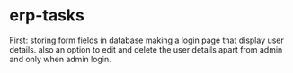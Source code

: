 # erp-tasks
First:
storing form fields in database 
making a login page that display user details.
also an option to edit and delete the user details apart from admin and only when admin login.

